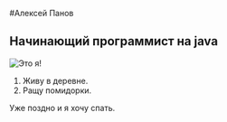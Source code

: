 #Алексей Панов
## Начинающий программист на java

![Это я!](https://user-images.githubusercontent.com/109902427/202302173-28a83228-9666-4660-87b2-5a8aef0137d5.jpg)

1. Живу в деревне.
2. Ращу помидорки.

Уже поздно и я хочу спать.